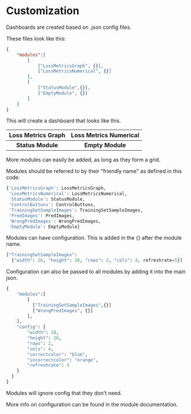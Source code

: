 # Customization

Dashboards are created based on .json config files.

These files look like this:
```json
{
    "modules":[
        [
            ["LossMetricsGraph", {}],
            ["LossMetricsNumerical", {}]
        ],
        [
            ["StatusModule",{}],
            ["EmptyModule", {}]
        ]
    ]
}
```

This will create a dashboard that looks like this.

| Loss Metrics Graph | Loss Metrics Numerical |
|:------------------:|:----------------------:|
|  __Status Module__ |    __Empty Module__    |

More modules can easily be added, as long as they form a grid.

Modules should be referred to by their "friendly name" as defined in this code:
```python
{'LossMetricsGraph': LossMetricsGraph,
 'LossMetricsNumerical': LossMetricsNumerical,
 'StatusModule': StatusModule,
 'ControlButtons': ControlButtons,
 'TrainingSetSampleImages': TrainingSetSampleImages,
 'PredImages': PredImages,
 'WrongPredImages': WrongPredImages,
 'EmptyModule': EmptyModule}
```

Modules can have configuration. This is added in the {} after the module name.

```python
["TrainingSetSampleImages": 
  {"width": 28, "height": 28, "rows": 2, "cols": 4, refreshrate=5}]
```

Configuration can also be passed to all modules by adding it into the main json.

```python
{
    "modules":[
        [
          ["TrainingSetSampleImages",{}]
          ["WrongPredImages", {}]
        ],
    ],
    "config": {
        "width": 28,
        "height": 28,
        "rows": 2,
        "cols": 4,
        "correctcolor": "blue",
        "incorrectcolor": "orange",
        "refreshrate": 5
    }
  }
}
```

Modules will ignore config that they don't need.

More info on configuration can be found in the module documentation.